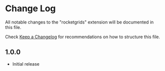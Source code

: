 # Change Log

All notable changes to the "rocketgrids" extension will be documented in this file.

Check [Keep a Changelog](http://keepachangelog.com/) for recommendations on how to structure this file.

## 1.0.0

- Initial release
